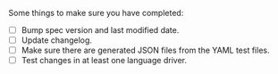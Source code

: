 <!--
Thanks for contributing!
-->

Some things to make sure you have completed:
- [ ] Bump spec version and last modified date.
- [ ] Update changelog.
- [ ] Make sure there are generated JSON files from the YAML test files.
- [ ] Test changes in at least one language driver.

<!-- See also: https://wiki.corp.mongodb.com/pages/viewpage.action?pageId=80806719 -->

<!--
Thanks again!
-->
